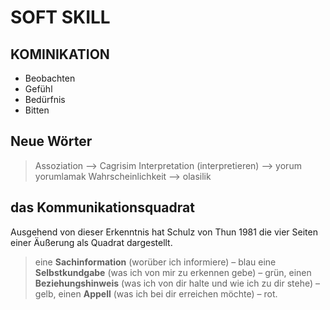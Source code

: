 # SOFT SKILL 
## KOMINIKATION

* Beobachten
* Gefühl
* Bedürfnis
* Bitten  


## Neue Wörter

> Assoziation --> Cagrisim
> Interpretation (interpretieren) --> yorum yorumlamak
> Wahrscheinlichkeit --> olasilik


## das Kommunikationsquadrat   

Ausgehend von dieser Erkenntnis hat Schulz von Thun 1981 die vier Seiten einer Äußerung als Quadrat dargestellt. 

> eine **Sachinformation** (worüber ich informiere) – blau
> eine **Selbstkundgabe** (was ich von mir zu erkennen gebe) – grün,
> einen **Beziehungshinweis** (was ich von dir halte und wie ich zu dir stehe) – gelb,
> einen **Appell** (was ich bei dir erreichen möchte) – rot.
